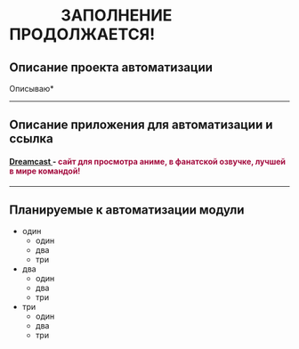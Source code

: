 #               ЗАПОЛНЕНИЕ ПРОДОЛЖАЕТСЯ!

## Описание проекта автоматизации
Описываю*
___
## Описание приложения для автоматизации и ссылка
#### <a href="https://dreamerscast.com/"> Dreamcast </a> - <span style="color:#a30a3d"> сайт для просмотра аниме, в фанатской озвучке, лучшей в мире командой! </span>
___

## Планируемые к автоматизации модули
- один
  - один
  - два
  - три
- два
  - один
  - два
  - три
- три
  - один
  - два
  - три
